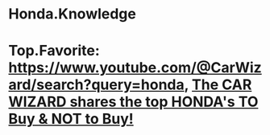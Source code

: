 # Honda.Knowledge
# Top.Favorite: https://www.youtube.com/@CarWizard/search?query=honda, [The CAR WIZARD shares the top HONDA's TO Buy &amp; NOT to Buy!](https://youtu.be/kCCVeDx__9Y)
